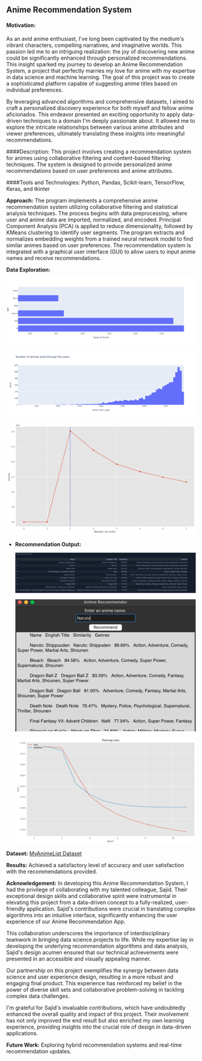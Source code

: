 ## Anime Recommendation System

#### Motivation:

As an avid anime enthusiast, I've long been captivated by the medium's vibrant characters, compelling narratives, and imaginative worlds. This passion led me to an intriguing realization: the joy of discovering new anime could be significantly enhanced through personalized recommendations. This insight sparked my journey to develop an Anime Recommendation System, a project that perfectly marries my love for anime with my expertise in data science and machine learning. The goal of this project was to create a sophisticated platform capable of suggesting anime titles based on individual preferences.
    
By leveraging advanced algorithms and comprehensive datasets, I aimed to craft a personalized discovery experience for both myself and fellow anime aficionados. This endeavor presented an exciting opportunity to apply data-driven techniques to a domain I'm deeply passionate about. It allowed me to explore the intricate relationships between various anime attributes and viewer preferences, ultimately translating these insights into meaningful recommendations.
    
####Description:
    This project involves creating a recommendation system for animes using collaborative filtering and content-based filtering techniques. The system is designed to provide personalized anime recommendations based on user preferences and anime attributes.

####Tools and Technologies:
    Python, Pandas, Scikit-learn, TensorFlow, Keras, and tkinter
    
**Approach:**
    The program implements a comprehensive anime recommendation system utilizing collaborative filtering and statistical analysis techniques. The process begins with data preprocessing, where user and anime data are imported, normalized, and encoded. Principal Component Analysis (PCA) is applied to reduce dimensionality, followed by KMeans clustering to identify user segments. The program extracts and normalizes embedding weights from a trained neural network model to find similar animes based on user preferences. The recommendation system is integrated with a graphical user interface (GUI) to allow users to input anime names and receive recommendations.
    
**Data Exploration:**

  ![Data Exploration 1](https://github.com/DSM2499/recomendation_system/blob/main/Photos/Anime%20recommendation%20photos/Anime%20Distribution.png)

  ![Data Exploration 2](https://github.com/DSM2499/recomendation_system/blob/main/Photos/Anime%20recommendation%20photos/Anime%20through%20the%20years.png)

  ![Data Exploration 3](https://github.com/DSM2499/recomendation_system/blob/main/Photos/Anime%20recommendation%20photos/Clustering%20for%20users.png)

- **Recommendation Output:**

  ![Recommendation Output 1](https://github.com/DSM2499/recomendation_system/blob/main/Photos/Anime%20recommendation%20photos/Portfolio%20Recommendation%20Example.png)

  ![Recommendation Output 2](https://github.com/DSM2499/recomendation_system/blob/main/Photos/Anime%20recommendation%20photos/Recommendation%20GUI.png)

  ![Recommendation Outpout 3](https://github.com/DSM2499/recomendation_system/blob/main/Photos/Anime%20recommendation%20photos/Training%20loss%20vs%20Validation%20Loss%20(1).png)


**Dataset:**
    [MyAnimeList Dataset](https://www.kaggle.com/datasets/dbdmobile/myanimelist-dataset)

**Results:**
    Achieved a satisfactory level of accuracy and user satisfaction with the recommendations provided.

**Acknowledgement:**
    In developing this Anime Recommendation System, I had the privilege of collaborating with my talented colleague, Sajid. Their exceptional design skills and collaborative spirit were instrumental in elevating this project from a data-driven concept to a fully-realized, user-friendly application. Sajid's contributions were crucial in translating complex algorithms into an intuitive interface, significantly enhancing the user experience of our Anime Recommendation App.
    
This collaboration underscores the importance of interdisciplinary teamwork in bringing data science projects to life. While my expertise lay in developing the underlying recommendation algorithms and data analysis, Sajid's design acumen ensured that our technical achievements were presented in an accessible and visually appealing manner.
    
Our partnership on this project exemplifies the synergy between data science and user experience design, resulting in a more robust and engaging final product. This experience has reinforced my belief in the power of diverse skill sets and collaborative problem-solving in tackling complex data challenges.
    
I'm grateful for Sajid's invaluable contributions, which have undoubtedly enhanced the overall quality and impact of this project. Their involvement has not only improved the end result but also enriched my own learning experience, providing insights into the crucial role of design in data-driven applications.
    
**Future Work:**
    Exploring hybrid recommendation systems and real-time recommendation updates.
